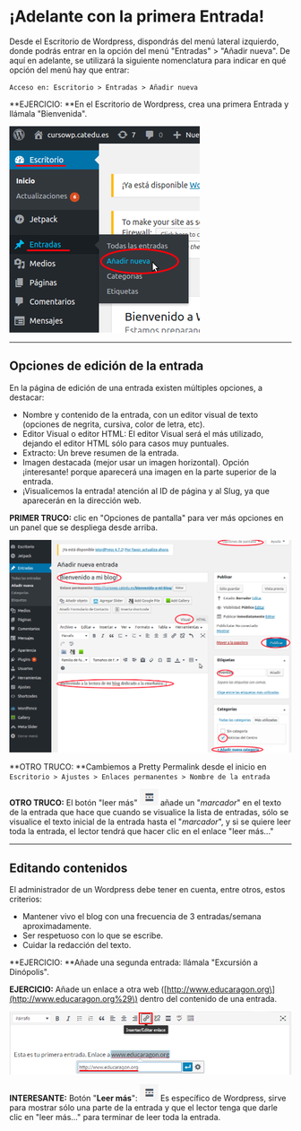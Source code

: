 # ¡Adelante con la primera Entrada!

Desde el Escritorio de Wordpress, dispondrás del menú lateral izquierdo, donde podrás entrar en la opción del menú "Entradas" &gt; "Añadir nueva". De aquí en adelante, se utilizará la siguiente nomenclatura para indicar en qué opción del menú hay que entrar:

```
Acceso en: Escritorio > Entradas > Añadir nueva
```

**EJERCICIO: **En el Escritorio de Wordpress, crea una primera Entrada y llámala "Bienvenida".

![](/assets/nueva_entrada.png)

---

## Opciones de edición de la entrada

En la página de edición de una entrada existen múltiples opciones, a destacar:

* Nombre y contenido de la entrada, con un editor visual de texto \(opciones de negrita, cursiva, color de letra, etc\).
* Editor Visual o editor HTML: El editor Visual será el más utilizado, dejando el editor HTML sólo para casos muy puntuales.
* Extracto: Un breve resumen de la entrada.
* Imagen destacada \(mejor usar un imagen horizontal\). Opción ¡interesante! porque aparecerá una imagen en la parte superior de la entrada.
* ¡Visualicemos la entrada! atención al ID de página y al Slug, ya que aparecerán en la dirección web.

**PRIMER TRUCO:** clic en "Opciones de pantalla" para ver más opciones en un panel que se despliega desde arriba.

![](/assets/editar_entrada_blog.png)

**OTRO TRUCO: **Cambiemos a Pretty Permalink desde el inicio en `Escritorio > Ajustes > Enlaces permanentes > Nombre de la entrada`

**OTRO TRUCO:** El botón "leer más"  ![](/assets/leer-mas.png) añade un "_marcador_" en el texto de la entrada que hace que cuando se visualice la lista de entradas, sólo se visualice el texto inicial de la entrada hasta el "_marcador_", y si se quiere leer toda la entrada, el lector tendrá que hacer clic en el enlace "leer más..."

---

## Editando contenidos

El administrador de un Wordpress debe tener en cuenta, entre otros, estos criterios:

* Mantener vivo el blog con una frecuencia de 3 entradas/semana aproximadamente.
* Ser respetuoso con lo que se escribe.
* Cuidar la redacción del texto.

**EJERCICIO: **Añade una segunda entrada: llámala "Excursión a Dinópolis".

**EJERCICIO:** Añade un enlace a otra web \([http://www.educaragon.org\](http://www.educaragon.org%29\) dentro del contenido de una entrada.

![](/assets/crear-enlace.png)

**INTERESANTE:** Botón "**Leer más**": ![](/assets/leer-mas.png) Es específico de Wordpress, sirve para mostrar sólo una parte de la entrada y que el lector tenga que darle clic en "leer más..." para terminar de leer toda la entrada.

